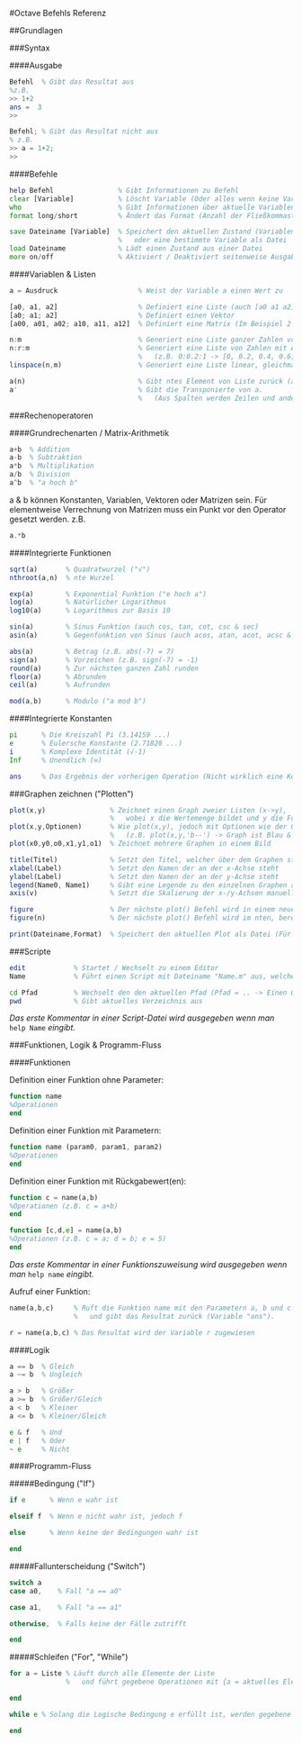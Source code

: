 #Octave Befehls Referenz

##Grundlagen

###Syntax

####Ausgabe

```octave
Befehl  % Gibt das Resultat aus
%z.B.
>> 1+2
ans =  3
>>

Befehl; % Gibt das Resultat nicht aus
% z.B.
>> a = 1+2;
>>
```

####Befehle

```octave
help Befehl                % Gibt Informationen zu Befehl
clear [Variable]           % Löscht Variable (Oder alles wenn keine Variable angegeben)
who                        % Gibt Informationen über aktuelle Variablen & Funktionen (auch `whos`)
format long/short          % Ändert das Format (Anzahl der Fließkommastellen)

save Dateiname [Variable]  % Speichert den aktuellen Zustand (Variablen, Funktionen, etc.)
                           %   oder eine bestimmte Variable als Datei
load Dateiname             % Lädt einen Zustand aus einer Datei
more on/off                % Aktiviert / Deaktiviert seitenweise Ausgabe
```

####Variablen & Listen

```octave
a = Ausdruck                    % Weist der Variable a einen Wert zu

[a0, a1, a2]                    % Definiert eine Liste (auch [a0 a1 a2])
[a0; a1; a2]                    % Definiert einen Vektor
[a00, a01, a02; a10, a11, a12]  % Definiert eine Matrix (Im Beispiel 2 Zeilen à 3 Werten)

n:m                             % Generiert eine Liste ganzer Zahlen von n bis m (inklusive)
n:r:m                           % Generiert eine Liste von Zahlen mit Abstand r von n bis m
                                %   (z.B. 0:0.2:1 -> [0, 0.2, 0.4, 0.6, 0.8, 1])
linspace(n,m)                   % Generiert eine Liste linear, gleichmäßig verteilter Zahlen von n bis m

a(n)                            % Gibt ntes Element von Liste zurück (auch a(n:m) -> Elemente n bis m)
a'                              % Gibt die Transponierte von a.
                                %   (Aus Spalten werden Zeilen und anders herum)
```

###Rechenoperatoren

####Grundrechenarten / Matrix-Arithmetik

```octave
a+b  % Addition
a-b  % Subtraktion
a*b  % Multiplikation
a/b  % Division
a^b  % "a hoch b"
```
a & b können Konstanten, Variablen, Vektoren oder Matrizen sein.
Für elementweise Verrechnung von Matrizen muss ein Punkt vor den Operator gesetzt werden.
z.B.
```octave
a.*b
```

####Integrierte Funktionen

```octave
sqrt(a)       % Quadratwurzel ("√")
nthroot(a,n)  % nte Wurzel

exp(a)        % Exponential Funktion ("e hoch a")
log(a)        % Natürlicher Logarithmus
log10(a)      % Logarithmus zur Basis 10

sin(a)        % Sinus Funktion (auch cos, tan, cot, csc & sec)
asin(a)       % Gegenfunktion von Sinus (auch acos, atan, acot, acsc & sec)

abs(a)        % Betrag (z.B. abs(-7) = 7)
sign(a)       % Vorzeichen (z.B. sign(-7) = -1)
round(a)      % Zur nächsten ganzen Zahl runden
floor(a)      % Abrunden
ceil(a)       % Aufrunden

mod(a,b)      % Modulo ("a mod b")
```

####Integrierte Konstanten

```octave
pi      % Die Kreiszahl Pi (3.14159 ...)
e       % Eulersche Konstante (2.71828 ...)
i       % Komplexe Identität (√-1)
Inf     % Unendlich (∞)

ans     % Das Ergebnis der vorherigen Operation (Nicht wirklich eine Konstante)
```

###Graphen zeichnen ("Plotten")

```octave
plot(x,y)                % Zeichnet einen Graph zweier Listen (x->y),
                         %   wobei x die Wertemenge bildet und y die Funktionswerte.
plot(x,y,Optionen)       % Wie plot(x,y), jedoch mit Optionen wie der Graph gezeichnet wird.
                         %   (z.B. plot(x,y,'b--') -> Graph ist Blau & Gestrichelt)
plot(x0,y0,o0,x1,y1,o1)  % Zeichnet mehrere Graphen in einem Bild

title(Titel)             % Setzt den Titel, welcher über dem Graphen steht
xlabel(Label)            % Setzt den Namen der an der x-Achse steht
ylabel(Label)            % Setzt den Namen der an der y-Achse steht
legend(Name0, Name1)     % Gibt eine Legende zu den einzelnen Graphen an
axis(v)                  % Setzt die Skalierung der x-/y-Achsen manuell (v = [x_min, x_max, y_min, y_max])

figure                   % Der nächste plot() Befehl wird in einem neuen Fenster angezeigt
figure(n)                % Der nächste plot() Befehl wird im nten, bereits existierenden, Fenster angezeigt

print(Dateiname,Format)  % Speichert den aktuellen Plot als Datei (Für PNG Bild: Format = '-dpng')
```

###Scripte

```octave
edit            % Startet / Wechselt zu einem Editor
Name            % Führt einen Script mit Dateiname "Name.m" aus, welcher im aktuellen Verzeichnis liegt.

cd Pfad         % Wechselt den den aktuellen Pfad (Pfad = .. -> Einen Ordner zurück)
pwd             % Gibt aktuelles Verzeichnis aus
```

*Das erste Kommentar in einer Script-Datei wird ausgegeben wenn man* `help Name` *eingibt.*

###Funktionen, Logik & Programm-Fluss

####Funktionen

Definition einer Funktion ohne Parameter:
```octave
function name
%Operationen
end
```
Definition einer Funktion mit Parametern:
```octave
function name (param0, param1, param2)
%Operationen
end
```

Definition einer Funktion mit Rückgabewert(en):
```octave
function c = name(a,b)
%Operationen (z.B. c = a+b)
end

function [c,d,e] = name(a,b)
%Operationen (z.B. c = a; d = b; e = 5)
end
```

*Das erste Kommentar in einer Funktionszuweisung wird ausgegeben wenn man* `help name` *eingibt.*

Aufruf einer Funktion:
```octave
name(a,b,c)     % Ruft die Funktion name mit den Parametern a, b und c auf
                %   und gibt das Resultat zurück (Variable "ans").

r = name(a,b,c) % Das Resultat wird der Variable r zugewiesen
```

####Logik

```octave
a == b  % Gleich
a ~= b  % Ungleich

a > b   % Größer
a >= b  % Größer/Gleich
a < b   % Kleiner
a <= b  % Kleiner/Gleich

e & f   % Und
e | f   % Oder
~ e     % Nicht
```

####Programm-Fluss

#####Bedingung ("If")

```octave
if e      % Wenn e wahr ist

elseif f  % Wenn e nicht wahr ist, jedoch f

else      % Wenn keine der Bedingungen wahr ist

end
```

#####Fallunterscheidung ("Switch")

```octave
switch a
case a0,    % Fall "a == a0"

case a1,    % Fall "a == a1"

otherwise,  % Falls keine der Fälle zutrifft

end
```

#####Schleifen ("For", "While")

```octave
for a = Liste % Läuft durch alle Elemente der Liste
              %   und führt gegebene Operationen mit {a = aktuelles Element} aus.

end
```

```octave
while e % Solang die Logische Bedingung e erfüllt ist, werden gegebene Operationen ausgeführt

end
```
